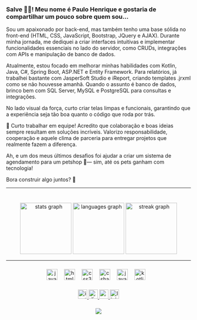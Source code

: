 <h3 align="left">Salve ✌🏾! Meu nome é Paulo Henrique e gostaria de compartilhar um pouco sobre quem sou…</h3>
<p>Sou um apaixonado por back-end, mas também tenho uma base sólida no front-end (HTML, CSS, JavaScript, Bootstrap, JQuery e AJAX). Durante minha jornada, me dediquei a criar interfaces intuitivas e implementar funcionalidades essenciais no lado do servidor, como CRUDs, integrações com APIs e manipulação de banco de dados.

Atualmente, estou focado em melhorar minhas habilidades com Kotlin, Java, C#, Spring Boot, ASP.NET e Entity Framework. Para relatórios, já trabalhei bastante com JasperSoft Studio e iReport, criando templates .jrxml como se não houvesse amanhã. Quando o assunto é banco de dados, brinco bem com SQL Server, MySQL e PostgreSQL para consultas e integrações.

No lado visual da força, curto criar telas limpas e funcionais, garantindo que a experiência seja tão boa quanto o código que roda por trás.

🚀 Curto trabalhar em equipe! Acredito que colaboração e boas ideias sempre resultam em soluções incríveis. Valorizo responsabilidade, cooperação e aquele clima de parceria para entregar projetos que realmente fazem a diferença.

Ah, e um dos meus últimos desafios foi ajudar a criar um sistema de agendamento para um petshop 🐾— sim, até os pets ganham com tecnologia!

Bora construir algo juntos? 🚀</p>

<hr>

###

<br clear="both">

<div align="center">
  <img src="https://github-readme-stats.vercel.app/api?username=paullo-hh&hide_title=true&hide_rank=false&show_icons=true&include_all_commits=false&count_private=true&disable_animations=false&theme=dark&locale=en&hide_border=true&order=1" height="140" alt="stats graph"  />
  <img src="https://github-readme-stats.vercel.app/api/top-langs?username=paullo-hh&locale=en&hide_title=true&layout=compact&card_width=320&langs_count=6&theme=dark&hide_border=true&order=2" height="140" alt="languages graph"  />
  <img src="https://streak-stats.demolab.com?user=paullo-hh&locale=en&mode=daily&theme=dark&hide_border=true&border_radius=5&order=3" height="140" alt="streak graph"  />
</div>

<hr>

###

<div align="center">
  <img src="https://skillicons.dev/icons?i=js" height="30" alt="javascript logo"  />
  <img width="10" />
  <img src="https://skillicons.dev/icons?i=html" height="30" alt="html5 logo"  />
  <img width="10" />
  <img src="https://skillicons.dev/icons?i=css" height="30" alt="css3 logo"  />
  <img width="10" />
  <img src="https://skillicons.dev/icons?i=cs" height="30" alt="csharp logo"  />
  <img width="10" />
  <img src="https://skillicons.dev/icons?i=java" height="30" alt="java logo"  />
  <img width="10" />
  <img src="https://skillicons.dev/icons?i=kotlin" height="30" alt="kotlin logo"  />
  <img width="10" />
</div>

###

<div align="center">
  <a href="https://www.instagram.com/paullo_hh/" target="_blank">
    <img src="https://img.shields.io/static/v1?message=Instagram&logo=instagram&label=&color=000000&logoColor=pin&labelColor=&style=for-the-badge" height="25" alt="instagram logo"  />
  </a>
  <a href="https://discordapp.com/users/1018560326129688718" target="_blank">
    <img src="https://img.shields.io/static/v1?message=Discord&logo=discord&label=&color=000000&logoColor=viole&labelColor=&style=for-the-badge" height="25" alt="discord logo"  />
  </a>
  <a href="mailto:contacthenry96@gmail.com" target="_blank">
    <img src="https://img.shields.io/static/v1?message=Gmail&logo=gmail&label=&color=000000&logoColor=re&labelColor=&style=for-the-badge" height="25" alt="gmail logo"  />
  </a>
  <a href="https://www.linkedin.com/in/paullo-hh" target="_blank">
    <img src="https://img.shields.io/static/v1?message=LinkedIn&logo=linkedin&label=&color=000000&logoColor=blue&labelColor=&style=for-the-badge" height="25" alt="linkedin logo"  />
  </a>
</div>

###

<div align="center">
  <img src="https://visitor-badge.laobi.icu/badge?page_id=paullo-hh.paullo-hh&right_color=bisque"  />
</div>

###
